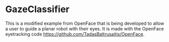 # GazeClassifier

This is a modified example from OpenFace that is being developed to allow a user to guide a planar robot with their eyes. It is made with the OpenFace eyetracking code https://github.com/TadasBaltrusaitis/OpenFace.
